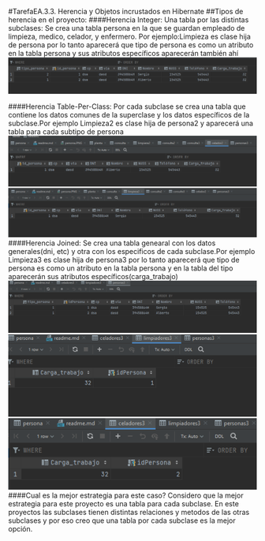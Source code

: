  #TarefaEA.3.3. Herencia y Objetos incrustados en Hibernate
 ##Tipos de herencia en el proyecto:
####Herencia Integer:
Una tabla por las distintas subclases: Se crea una tabla persona en la que se guardan empleado de limpieza, medico, 
celador, y enfermero. Por ejemplo:Limpieza es clase hija de persona por lo tanto aparecerá que tipo de persona es como 
un atributo en la tabla persona y sus atributos específicos aparecerán también ahí
![persona](img/persona.PNG)

####Herencia Table-Per-Class:
Por cada subclase se crea una tabla que contiene los datos comunes de la superclase y los datos específicos de la 
subclase.Por ejemplo Limpieza2 es clase hija de persona2 y aparecerá una tabla para cada subtipo de persona
![persona](img/celador2.PNG)
![persona](img/limpieza2.PNG)
####Herencia Joined:
Se crea una tabla genearal con los datos generales(dni, etc) y otra con los especificos de cada subclase.Por ejemplo 
Limpieza3 es clase hija de persona3 por lo tanto aparecerá que tipo de persona es como un atributo en la tabla persona 
y en la tabla del tipo aparecerán sus atributos  específicos(carga_trabajo)
![persona](img/persona3.PNG)
![persona](img/limpieza3.PNG)
![persona](img/celadores3.PNG)
####Cual es la mejor estrategia para este caso?
Considero que la mejor estrategia para este proyecto es
una tabla para cada subclase.
En este proyectos las subclases tienen distintas relaciones y metodos de las otras subclases
y por eso creo que una tabla por cada subclase es la mejor opción.